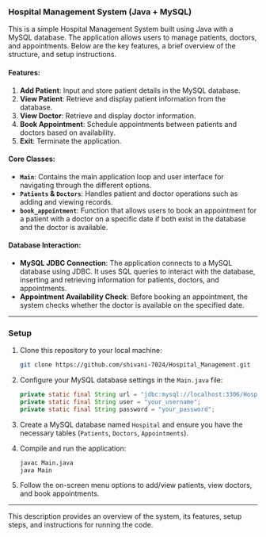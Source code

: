 ### Hospital Management System (Java + MySQL)

This is a simple Hospital Management System built using Java with a MySQL database. The application allows users to manage patients, doctors, and appointments. Below are the key features, a brief overview of the structure, and setup instructions.

#### Features:
1. **Add Patient**: Input and store patient details in the MySQL database.
2. **View Patient**: Retrieve and display patient information from the database.
3. **View Doctor**: Retrieve and display doctor information.
4. **Book Appointment**: Schedule appointments between patients and doctors based on availability.
5. **Exit**: Terminate the application.

#### Core Classes:
- **`Main`**: Contains the main application loop and user interface for navigating through the different options.
- **`Patients` & `Doctors`**: Handles patient and doctor operations such as adding and viewing records.
- **`book_appointment`**: Function that allows users to book an appointment for a patient with a doctor on a specific date if both exist in the database and the doctor is available.

#### Database Interaction:
- **MySQL JDBC Connection**: The application connects to a MySQL database using JDBC. It uses SQL queries to interact with the database, inserting and retrieving information for patients, doctors, and appointments.
- **Appointment Availability Check**: Before booking an appointment, the system checks whether the doctor is available on the specified date.

---

### Setup

1. Clone this repository to your local machine:

   ```sh
   git clone https://github.com/shivani-7024/Hospital_Management.git
   ```

2. Configure your MySQL database settings in the `Main.java` file:

   ```java
   private static final String url = "jdbc:mysql://localhost:3306/Hospital";
   private static final String user = "your_username";
   private static final String password = "your_password";
   ```

3. Create a MySQL database named `Hospital` and ensure you have the necessary tables (`Patients`, `Doctors`, `Appointments`).

4. Compile and run the application:

   ```sh
   javac Main.java
   java Main
   ```

5. Follow the on-screen menu options to add/view patients, view doctors, and book appointments.

---

This description provides an overview of the system, its features, setup steps, and instructions for running the code.

